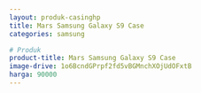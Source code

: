 ```yaml
---
layout: produk-casinghp
title: Mars Samsung Galaxy S9 Case
categories: samsung

# Produk
product-title: Mars Samsung Galaxy S9 Case
image-drive: 1o6BcndGPrpf2fd5vBGMnchXOjUdOFxtB
harga: 90000
---
```

